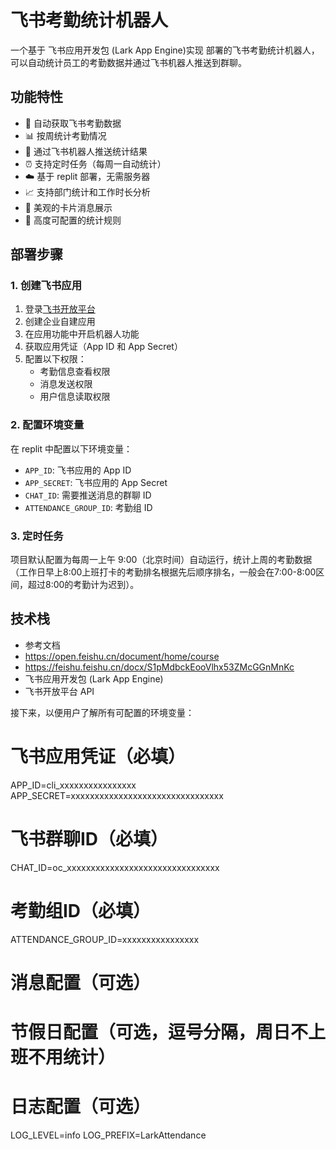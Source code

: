 # 飞书考勤统计机器人

一个基于 飞书应用开发包 (Lark App Engine)实现 部署的飞书考勤统计机器人，可以自动统计员工的考勤数据并通过飞书机器人推送到群聊。

## 功能特性

- 🔄 自动获取飞书考勤数据
- 📊 按周统计考勤情况
- 🤖 通过飞书机器人推送统计结果
- ⏰ 支持定时任务（每周一自动统计）
- ☁️ 基于 replit 部署，无需服务器
- 📈 支持部门统计和工作时长分析
- 🎨 美观的卡片消息展示
- 🔧 高度可配置的统计规则

## 部署步骤

### 1. 创建飞书应用

1. 登录[飞书开放平台](https://open.feishu.cn/)
2. 创建企业自建应用
3. 在应用功能中开启机器人功能
4. 获取应用凭证（App ID 和 App Secret）
5. 配置以下权限：
   - 考勤信息查看权限
   - 消息发送权限
   - 用户信息读取权限

### 2. 配置环境变量

在 replit  中配置以下环境变量：

- `APP_ID`: 飞书应用的 App ID
- `APP_SECRET`: 飞书应用的 App Secret
- `CHAT_ID`: 需要推送消息的群聊 ID
- `ATTENDANCE_GROUP_ID`: 考勤组 ID


### 3. 定时任务
项目默认配置为每周一上午 9:00（北京时间）自动运行，统计上周的考勤数据（工作日早上8:00上班打卡的考勤排名根据先后顺序排名，一般会在7:00-8:00区间，超过8:00的考勤计为迟到）。


## 技术栈
- 参考文档
- https://open.feishu.cn/document/home/course
- https://feishu.feishu.cn/docx/S1pMdbckEooVlhx53ZMcGGnMnKc
- 飞书应用开发包 (Lark App Engine)
- 飞书开放平台 API

接下来，以便用户了解所有可配置的环境变量：

# 飞书应用凭证（必填）
APP_ID=cli_xxxxxxxxxxxxxxxx
APP_SECRET=xxxxxxxxxxxxxxxxxxxxxxxxxxxxxxxx

# 飞书群聊ID（必填）
CHAT_ID=oc_xxxxxxxxxxxxxxxxxxxxxxxxxxxxxxxx

# 考勤组ID（必填）
ATTENDANCE_GROUP_ID=xxxxxxxxxxxxxxxx

# 消息配置（可选）

# 节假日配置（可选，逗号分隔，周日不上班不用统计）

# 日志配置（可选）
LOG_LEVEL=info
LOG_PREFIX=LarkAttendance